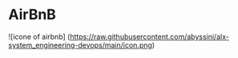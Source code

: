 # AirBnB

![icone of airbnb] (https://raw.githubusercontent.com/abyssini/alx-system_engineering-devops/main/icon.png)

